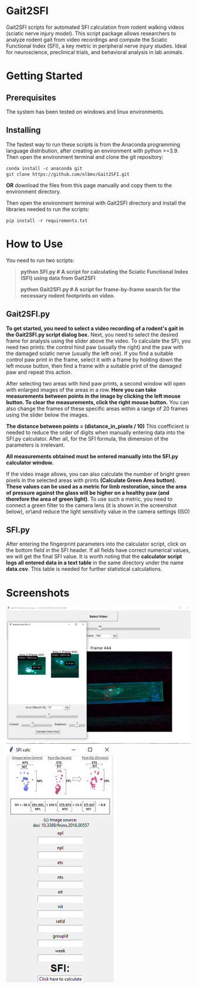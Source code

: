# Gait2SFI
Gait2SFI scripts for automated SFI calculation from rodent walking videos (sciatic nerve injury model).
This script package allows researchers to analyze rodent gait from video recordings and compute the Sciatic Functional Index (SFI), a key metric in peripheral nerve injury studies. 
Ideal for neuroscience, preclinical trials, and behavioral analysis in lab animals.

# Getting Started

## Prerequisites
The system has been tested on windows and linux environments.

## Installing
The fastest way to run these scripts is from the Anaconda programming language distribution, after creating an environment with python >=3.9.
Then open the environment terminal and clone the git repository:

```
conda install -c anaconda git
git clone https://github.com/olbmv/Gait2SFI.git
```
**OR** download the files from this page manually and copy them to the environment directory.

Then open the environment terminal with Gait2SFI directory and install the libraries needed to run the scripts:

```
pip install -r requirements.txt
```

# How to Use

You need to run two scripts:

> **python SFI.py # A script for calculating the Sciatic Functional Index (SFI) using data from Gait2SFI**
> 
> **python Gait2SFI.py  # A script for frame-by-frame search for the necessary rodent footprints on video.**

## Gait2SFI.py
**To get started, you need to select a video recording of a rodent's gait in the Gait2SFI.py script dialog box.**
Next, you need to select the desired frame for analysis using the slider above the video. 
To calculate the SFI, you need two prints: the control hind paw (usually the right) and the paw with the damaged sciatic nerve (usually the left one).
If you find a suitable control paw print in the frame, select it with a frame by holding down the left mouse button, then find a frame with a suitable print of the damaged paw and repeat this action.

After selecting two areas with hind paw prints, a second window will open with enlarged images of the areas in a row. 
**Here you can take measurements between points in the image by clicking the left mouse button. To clear the measurements, click the right mouse button.** You can also change the frames of these specific areas within a range of 20 frames using the slider below the images.

**The distance between points = (distance_in_pixels / 10)** This coefficient is needed to reduce the order of digits when manually entering data into the SFI.py calculator. 
After all, for the SFI formula, the dimension of the parameters is irrelevant.

**All measurements obtained must be entered manually into the SFI.py calculator window.**

If the video image allows, you can also calculate the number of bright green pixels in the selected areas with prints **(Calculate Green Area button)**. **These values ​​can be used as a metric for limb restoration, since the area of ​​pressure against the glass will be higher on a healthy paw (and therefore the area of ​​green light)**. To use such a metric, you need to connect a green filter to the camera lens (it is shown in the screenshot below), or\and reduce the light sensitivity value in the camera settings (ISO)

## SFI.py

After entering the fingerprint parameters into the calculator script, click on the bottom field in the SFI header.
If all fields have correct numerical values, we will get the final SFI value. 
It is worth noting that the **calculator script logs all entered data in a text table** in the same directory under the name **data.csv**. 
This table is needed for further statistical calculations.

# Screenshots

![Gait2SFI window](/Screenshots/Gait2SFI.png)
![SFI calc window](/Screenshots/SFI_calc.png)

